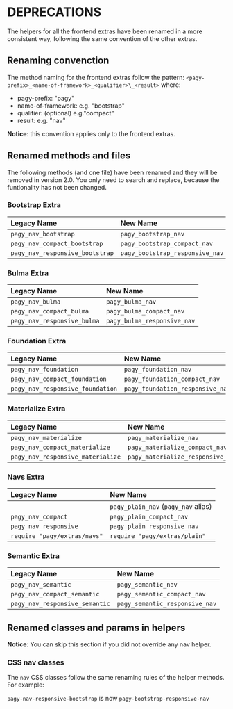 # DEPRECATIONS

The helpers for all the frontend extras have been renamed in a more consistent way, following the same convention of the other extras.

## Renaming convenction

The method naming for the frontend extras follow the pattern: `<pagy-prefix>_<name-of-framework>_<qualifier>\_<result>` where:

- pagy-prefix: "pagy"
- name-of-framework: e.g. "bootstrap"
- qualifier: (optional) e.g."compact"
- result: e.g. "nav"

**Notice**: this convention applies only to the frontend extras.

## Renamed methods and files

The following methods (and one file) have been renamed and they will be removed in version 2.0. You only need to search and replace, because the funtionality has not been changed.

### Bootstrap Extra

| Legacy Name                     | New Name                        |
|:--------------------------------|:--------------------------------|
| `pagy_nav_bootstrap`            | `pagy_bootstrap_nav`            |
| `pagy_nav_compact_bootstrap`    | `pagy_bootstrap_compact_nav`    |
| `pagy_nav_responsive_bootstrap` | `pagy_bootstrap_responsive_nav` |

### Bulma Extra

| Legacy Name                 | New Name                    |
|:----------------------------|:----------------------------|
| `pagy_nav_bulma`            | `pagy_bulma_nav`            |
| `pagy_nav_compact_bulma`    | `pagy_bulma_compact_nav`    |
| `pagy_nav_responsive_bulma` | `pagy_bulma_responsive_nav` |

### Foundation Extra

| Legacy Name                      | New Name                         |
|:---------------------------------|:---------------------------------|
| `pagy_nav_foundation`            | `pagy_foundation_nav`            |
| `pagy_nav_compact_foundation`    | `pagy_foundation_compact_nav`    |
| `pagy_nav_responsive_foundation` | `pagy_foundation_responsive_nav` |

### Materialize Extra

| Legacy Name                       | New Name                          |
|:----------------------------------|:----------------------------------|
| `pagy_nav_materialize`            | `pagy_materialize_nav`            |
| `pagy_nav_compact_materialize`    | `pagy_materialize_compact_nav`    |
| `pagy_nav_responsive_materialize` | `pagy_materialize_responsive_nav` |

### Navs Extra

| Legacy Name                  | New Name                            |
|:-----------------------------|:------------------------------------|
|                              | `pagy_plain_nav` (`pagy_nav` alias) |
| `pagy_nav_compact`           | `pagy_plain_compact_nav`            |
| `pagy_nav_responsive`        | `pagy_plain_responsive_nav`         |
| `require "pagy/extras/navs"` | `require "pagy/extras/plain"`       |

### Semantic Extra

| Legacy Name                    | New Name                       |
|:-------------------------------|:-------------------------------|
| `pagy_nav_semantic`            | `pagy_semantic_nav`            |
| `pagy_nav_compact_semantic`    | `pagy_semantic_compact_nav`    |
| `pagy_nav_responsive_semantic` | `pagy_semantic_responsive_nav` |

## Renamed classes and params in helpers

**Notice**: You can skip this section if you did not override any nav helper.

### CSS nav classes

The `nav` CSS classes follow the same renaming rules of the helper methods. For example:

`pagy-nav-responsive-bootstrap` is now `pagy-bootstrap-responsive-nav`
